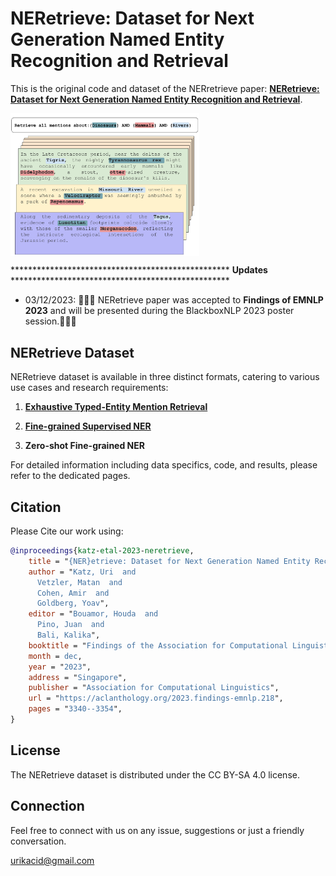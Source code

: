 # NERetrieve: Dataset for Next Generation Named Entity Recognition and Retrieval



This is the original code and dataset of the NERretrieve paper:  [**NERetrieve: Dataset for Next Generation Named Entity Recognition and Retrieval**](https://arxiv.org/abs/2310.14282).


<img src="./assets/NERetrieve_IR_river.svg" width="60%" align="center"/>

\*\*\*\*\*\*\*\*\*\*\*\*\*\*\*\*\*\*\*\*\*\*\*\*\*\*\*\*\*\*\*\*\*\*\*\*\*\*\*\*\*\*\*\*\*\*\*\*\*\* **Updates** \*\*\*\*\*\*\*\*\*\*\*\*\*\*\*\*\*\*\*\*\*\*\*\*\*\*\*\*\*\*\*\*\*\*\*\*\*\*\*\*\*\*\*\*\*\*\*\*\*\*

- 03/12/2023: 🎉🎉🎉 NERetrieve paper was accepted to **Findings of EMNLP 2023** and will be presented during the BlackboxNLP 2023
 poster session.🎉🎉🎉 

## NERetrieve Dataset

NERetrieve dataset is available in three distinct formats, catering to various use cases and research requirements:

1. [**Exhaustive Typed-Entity Mention Retrieval**](/Retrieval/IR_readme.md)

2. [**Fine-grained Supervised NER**](/supervised_NER/sup_readme.md)

3. **Zero-shot Fine-grained NER**

For detailed information including data specifics, code, and results, please refer to the dedicated pages.


## Citation
Please Cite our work using:

```bibtex
@inproceedings{katz-etal-2023-neretrieve,
    title = "{NER}etrieve: Dataset for Next Generation Named Entity Recognition and Retrieval",
    author = "Katz, Uri  and
      Vetzler, Matan  and
      Cohen, Amir  and
      Goldberg, Yoav",
    editor = "Bouamor, Houda  and
      Pino, Juan  and
      Bali, Kalika",
    booktitle = "Findings of the Association for Computational Linguistics: EMNLP 2023",
    month = dec,
    year = "2023",
    address = "Singapore",
    publisher = "Association for Computational Linguistics",
    url = "https://aclanthology.org/2023.findings-emnlp.218",
    pages = "3340--3354",
}
```

## License
The NERetrieve dataset is distributed under the CC BY-SA 4.0 license.

## Connection
Feel free to connect with us on any issue, suggestions or just a friendly conversation. 

[urikacid@gmail.com](mailto:urikacid@gmail.com)
